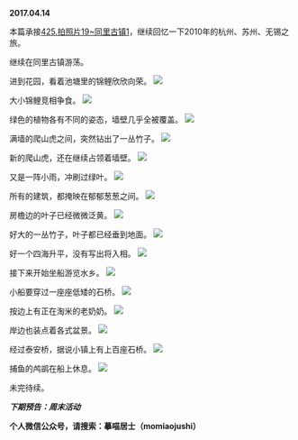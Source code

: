 
          
**2017.04.14**

本篇承接[425.拍照片19~同里古镇1](https://mp.weixin.qq.com/s?__biz=MzA4NzEzMjMzNw==&amp;mid=2651113323&amp;idx=1&amp;sn=5512d6a17d47ac33587c3d19e750547c&amp;chksm=8bce76b5bcb9ffa3326791a2a4e6dba4e5912fabc13994c5749ed761afe791ff2098df2fb90c#rd)，继续回忆一下2010年的杭州、苏州、无锡之旅。

继续在同里古镇游荡。

进到花园，看着池塘里的锦鲤欣欣向荣。
![](http://imglf.nosdn.127.net/img/UXJzM0tPMGNNbzF3UDlwRkFvbVIzbU1JN3Fxd2RLbzFVejhOaVZBTDdMTT0.jpg)


大小锦鲤竞相争食。
![](http://imglf0.nosdn.127.net/img/ejRtdmFMdFRhOXkrYm42ZDV4UHl6dW1FOFhlaDJuWG84MzdtdG4rQUVEcz0.jpg)


绿色的植物各有不同的姿态，墙壁几乎全被覆盖。
![](http://imglf1.nosdn.127.net/img/bDhQU05DM3M2eGdLNGpHQTh3U1VZa1ZLaWt3T1U5ZmkzNnJ3Qks4MXVkcz0.jpg)


满墙的爬山虎之间，突然钻出了一丛竹子。
![](http://imglf1.nosdn.127.net/img/czJZRURiaHhOOUhPNVhqNnBLcGxUc2lpMll6MytGcVNyMWhuc1VlWTBnUT0.jpg)


新的爬山虎，还在继续占领着墙壁。
![](http://imglf1.nosdn.127.net/img/cnZ0L24rRGZPNnhiWnVrNXVRUElvMlNpdTNVblJlUXRER01qL3ZydDRscz0.jpg)


又是一阵小雨，冲刷过绿叶。
![](http://imglf1.nosdn.127.net/img/cFc5cy95UUREZTZjcW9NWi9FaVNlQzVxaWFkNm5pajU0RzlkUUpFY21tYz0.jpg)


所有的建筑，都掩映在郁郁葱葱之间。
![](http://imglf1.nosdn.127.net/img/MlVGRUdicURQN05ib2JZbU1hQnd1bnkzWHVxelVoRisrelBNWWZLcnZsMD0.jpg)


房檐边的叶子已经微微泛黄。
![](http://imglf2.nosdn.127.net/img/emlXSXBYMlhuVVpkWmFlS0RYTXN0NkNjbnNpajkwS3A4UE5LVVI3ZURaUT0.jpg)


好大的一丛竹子，叶子都已经垂到地面。
![](http://imglf0.nosdn.127.net/img/bkZGL1NKQkQxdHp5TERrMERHc1JCMnJGanlpVHdTQUxQbEhld1Jla0pxST0.jpg)


好一个四海升平，没有写出将入相。
![](http://imglf2.nosdn.127.net/img/bi9NS1cvaS9HVU82VFQrUm1HNy9KOW5UY0lVa3RaUFBtMkpvNkllWDhMbz0.jpg)


接下来开始坐船游览水乡。
![](http://imglf.nosdn.127.net/img/UXhvc1U5SEJaTWpnOExtczh0MWxHRE1OKzBpU1Q3RS9ieFRkVm5adU1sZz0.jpg)


小船要穿过一座座低矮的石桥。
![](http://imglf0.nosdn.127.net/img/ZFlRNzQyam0xZU5PUUxySEw0SldsNnRlNlJ6aUh3MUVnTWNRRWpkd3BqYz0.jpg)


按边上有正在淘米的老奶奶。
![](http://imglf1.nosdn.127.net/img/VVdyY3gvRnZGbHFsTWhUaGoyOGNQTEw2MlFYZmZLSythOENXcnpxSnlxQT0.jpg)


岸边也装点着各式盆景。
![](http://imglf.nosdn.127.net/img/SW5NazRDWTY0SjdCdzU2Zm1HS0dmTW5GRzI4OE4yQzdXVUZGQVBNeld0ST0.jpg)


经过泰安桥，据说小镇上有上百座石桥。
![](http://imglf2.nosdn.127.net/img/eEFuZzg5YnVXaTRwQTM3NDVHUzRqZHJVeXpidVJRZHNGcUlpc21kazVUOD0.jpg)


捕鱼的鸬鹚在船上休息。
![](http://imglf2.nosdn.127.net/img/c2tCTExyQnB2K2FTcERnQTU1Y00vWHZ4OUdvT3habk5DSk5JSmpiMExFWT0.jpg)


未完待续。


***下期预告：周末活动***


**个人微信公众号，请搜索：摹喵居士（momiaojushi）**

        